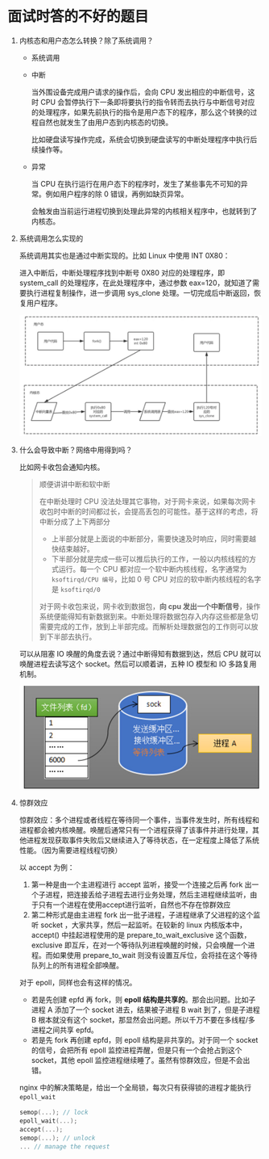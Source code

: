 # 面试时答的不好的题目

1. 内核态和用户态怎么转换？除了系统调用？

   + 系统调用

   + 中断

     当外围设备完成用户请求的操作后，会向 CPU 发出相应的中断信号，这时 CPU 会暂停执行下一条即将要执行的指令转而去执行与中断信号对应的处理程序，如果先前执行的指令是用户态下的程序，那么这个转换的过程自然也就发生了由用户态到内核态的切换。

     比如硬盘读写操作完成，系统会切换到硬盘读写的中断处理程序中执行后续操作等。

   + 异常

     当 CPU 在执行运行在用户态下的程序时，发生了某些事先不可知的异常。例如用户程序的除 0 错误，再例如缺页异常。

     会触发由当前运行进程切换到处理此异常的内核相关程序中，也就转到了内核态。

2. 系统调用怎么实现的

   系统调用其实也是通过中断实现的。比如 Linux 中使用 INT 0X80：

   进入中断后，中断处理程序找到中断号 0X80 对应的处理程序，即 system_call 的处理程序，在此处理程序中，通过参数 eax=120，就知道了需要执行进程复制操作，进一步调用 sys_clone 处理。一切完成后中断返回，恢复用户程序。

   ![image-20220226144937827](image-20220226144937827.png)

3. 什么会导致中断？网络中用得到吗？

   比如网卡收包会通知内核。

   > 顺便讲讲中断和软中断
   >
   > 在中断处理时 CPU 没法处理其它事物，对于网卡来说，如果每次网卡收包时中断的时间都过长，会提高丢包的可能性。基于这样的考虑，将中断分成了上下两部分
   >
   > + 上半部分就是上面说的中断部分，需要快速及时响应，同时需要越快结束越好。
   > + 下半部分就是完成一些可以推后执行的工作，一般以内核线程的方式运行。每一个 CPU 都对应一个软中断内核线程，名字通常为 `ksoftirqd/CPU 编号`，比如 0 号 CPU 对应的软中断内核线程的名字是 `ksoftirqd/0`
   >
   > 对于网卡收包来说，网卡收到数据包，**向 cpu 发出一个中断信号**，操作系统便能得知有新数据到来。中断处理将数据包存入内存这些都是急切需要完成的工作，放到上半部完成。而解析处理数据包的工作则可以放到下半部去执行。

   可以从阻塞 IO 唤醒的角度去说？通过中断得知有数据到达，然后 CPU 就可以唤醒进程去读写这个 socket。然后可以顺着讲，五种 IO 模型和 IO 多路复用机制。

   <img src="image-20220226154956700.png" alt="image-20220226154956700" style="zoom: 67%;" />

   

4. 惊群效应

   惊群效应：多个进程或者线程在等待同一个事件，当事件发生时，所有线程和进程都会被内核唤醒。唤醒后通常只有一个进程获得了该事件并进行处理，其他进程发现获取事件失败后又继续进入了等待状态，在一定程度上降低了系统性能。（因为需要进程线程切换）

   以 accept 为例：

   1. 第一种是由一个主进程进行 accept 监听，接受一个连接之后再 fork 出一个子进程，把连接丢给子进程去进行业务处理，然后主进程继续监听，由于只有一个进程在使用accept进行监听，自然也不存在惊群效应
   2. 第二种形式是由主进程 fork 出一批子进程，子进程继承了父进程的这个监听 socket ，大家共享，然后一起监听。在较新的 linux  内核版本中，accept() 中挂起进程使用的是 prepare_to_wait_exclusive 这个函数，exclusive 即互斥，在对一个等待队列进程唤醒的时候，只会唤醒一个进程。而如果使用 prepare_to_wait 则没有设置互斥位，会将挂在这个等待队列上的所有进程全部唤醒。

   对于 epoll，同样也会有这样的情况。

   + 若是先创建 epfd 再 fork，则 **epoll 结构是共享的**。那会出问题。比如子进程 A 添加了一个 socket 进去，结果被子进程 B wait 到了，但是子进程 B 根本就没有这个 socket，那显然会出问题。所以千万不要在多线程/多进程之间共享 epfd。
   + 若是先 fork 再创建 epfd，则 epoll 结构是非共享的。对于同一个 socket 的信号，会把所有 epoll 监控进程弄醒，但是只有一个会抢占到这个 socket，其他 epoll 监控进程继续睡了。虽然有惊群效应，但是不会出错。

   nginx 中的解决策略是，给出一个全局锁，每次只有获得锁的进程才能执行 `epoll_wait`

   ```c
   semop(...); // lock
   epoll_wait(...);
   accept(...);
   semop(...); // unlock
   ... // manage the request
   ```

   
